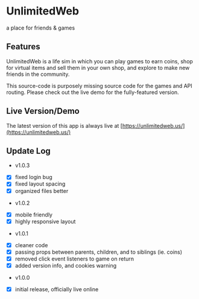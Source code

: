 # UnlimitedWeb
a place for friends & games

## Features
UnlimitedWeb is a life sim in which you can play games to earn coins, shop for virtual items and sell them in your own shop, and explore to make new friends in the community.

This source-code is purposely missing source code for the games and API routing.  Please check out the live demo for the fully-featured version.

## Live Version/Demo
The latest version of this app is always live at [https://unlimitedweb.us/](https://unlimitedweb.us/)

## Update Log

- v1.0.3
- [x] fixed login bug
- [x] fixed layout spacing
- [x] organized files better

- v1.0.2
- [x] mobile friendly
- [x] highly responsive layout

- v1.0.1
- [x] cleaner code
- [x] passing props between parents, children, and to siblings (ie. coins)
- [x] removed click event listeners to game on return
- [x] added version info, and cookies warning

- v1.0.0
- [x] initial release, officially live online